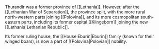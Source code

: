Thurandir was a former province of [[Lethania]]. However, after the [[Lethanian War of Separation]], the province split, with the more rural north-western parts joining [[Polovina]], and its more cosmopolitan south-eastern parts, including its former capital [[Klingeborn]] joining the new [[Lethania|Lethanian Republic]].

Its former ruling house, the [[House Eburin|Eburin]] family (known for their winged boars), is now a part of [[Polovina|Polovian]] nobility. 